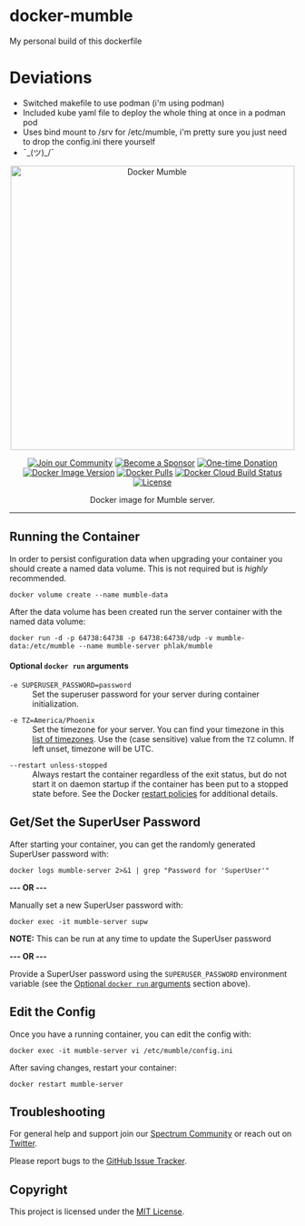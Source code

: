 docker-mumble
=============

My personal build of this dockerfile 

Deviations
=============
- Switched makefile to use podman (i'm using podman)
- Included kube yaml file to deploy the whole thing at once in a podman pod
- Uses bind mount to /srv for /etc/mumble, i'm pretty sure you just need to drop the config.ini there yourself
- ¯\_(ツ)_/¯

<p align="center">
    <img src="docker-mumble.png" alt="Docker Mumble" width="500">
<p>

<p align="center">
    <a href="https://spectrum.chat/phlaknet"><img src="https://img.shields.io/badge/Join_the-Community-7b16ff.svg?style=for-the-badge" alt="Join our Community"></a>
    <a href="https://github.com/users/PHLAK/sponsorship"><img src="https://img.shields.io/badge/Become_a-Sponsor-cc4195.svg?style=for-the-badge" alt="Become a Sponsor"></a>
    <a href="https://paypal.me/ChrisKankiewicz"><img src="https://img.shields.io/badge/Make_a-Donation-006bb6.svg?style=for-the-badge" alt="One-time Donation"></a>
    <br>
    <a href="https://hub.docker.com/repository/docker/phlak/mumble/tags"><img alt="Docker Image Version" src="https://img.shields.io/docker/v/phlak/mumble?style=flat-square&sort=semver"></a>
    <a href="https://hub.docker.com/repository/docker/phlak/mumble"><img alt="Docker Pulls" src="https://img.shields.io/docker/pulls/phlak/mumble?style=flat-square"></a>
    <a href="https://hub.docker.com/repository/docker/phlak/mumble/builds"><img src="https://img.shields.io/docker/cloud/build/phlak/mumble?style=flat-square" alt="Docker Cloud Build Status"></a>
    <a href="https://github.com/PHLAK/docker-mumble/blob/master/LICENSE"><img src="https://img.shields.io/github/license/PHLAK/docker-mumble?style=flat-square" alt="License"></a>
</p>

<p align="center">
  Docker image for Mumble server.
</p>

---

Running the Container
---------------------

In order to persist configuration data when upgrading your container you should create a named data
volume. This is not required but is _highly_ recommended.

    docker volume create --name mumble-data

After the data volume has been created run the server container with the named data volume:

    docker run -d -p 64738:64738 -p 64738:64738/udp -v mumble-data:/etc/mumble --name mumble-server phlak/mumble

#### Optional `docker run` arguments

<dl>
    <dt><code>-e SUPERUSER_PASSWORD=password</code></dt>
    <dd>Set the superuser password for your server during container initialization.</dd>
</dl>

<dl>
    <dt><code>-e TZ=America/Phoenix</code></dt>
    <dd>Set the timezone for your server. You can find your timezone in this <a href="https://goo.gl/uy1J6q">list of timezones</a>. Use the (case sensitive) value from the <code>TZ</code> column. If left unset, timezone will be UTC.</dd>
</dl>

<dl>
    <dt><code>--restart unless-stopped</code></dt>
    <dd>Always restart the container regardless of the exit status, but do not start it on daemon startup if the container has been put to a stopped state before. See the Docker <a href="https://goo.gl/Y0dlDH">restart policies</a> for additional details.</dd>
</dl>

Get/Set the SuperUser Password
------------------------------

After starting your container, you can get the randomly generated SuperUser password with:

    docker logs mumble-server 2>&1 | grep "Password for 'SuperUser'"

**--- OR ---**

Manually set a new SuperUser password with:

    docker exec -it mumble-server supw

**NOTE:** This can be run at any time to update the SuperUser password

**--- OR ---**

Provide a SuperUser password using the `SUPERUSER_PASSWORD` environment variable (see the [Optional `docker run` arguments](#optional-docker-run-arguments) section above).

Edit the Config
---------------

Once you have a running container, you can edit the config with:

    docker exec -it mumble-server vi /etc/mumble/config.ini

After saving changes, restart your container:

    docker restart mumble-server

Troubleshooting
---------------

For general help and support join our [Spectrum Community](https://spectrum.chat/phlaknet) or reach out on [Twitter](https://twitter.com/PHLAK).

Please report bugs to the [GitHub Issue Tracker](https://github.com/PHLAK/docker-mumble/issues).

Copyright
---------

This project is licensed under the [MIT License](https://github.com/PHLAK/docker-mumble/blob/master/LICENSE).
